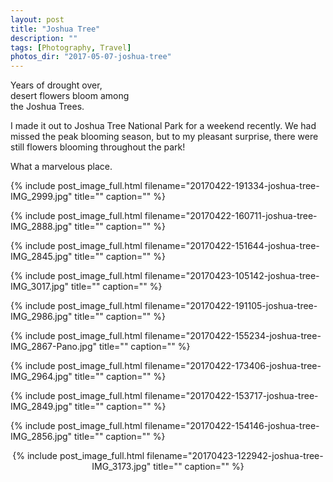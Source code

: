 ```yaml
---
layout: post
title: "Joshua Tree"
description: ""
tags: [Photography, Travel]
photos_dir: "2017-05-07-joshua-tree"
---
```


>
Years of drought over,<br/>
desert flowers bloom among <br/>
the Joshua Trees.

I made it out to Joshua Tree National Park for a weekend recently.
We had missed the peak blooming season, but to my pleasant surprise,
there were still flowers blooming throughout the park!

What a marvelous place.





{% include post_image_full.html
   filename="20170422-191334-joshua-tree-IMG_2999.jpg"
   title=""
   caption="" %}

{% include post_image_full.html
   filename="20170422-160711-joshua-tree-IMG_2888.jpg"
   title=""
   caption="" %}


<!--more-->


{% include post_image_full.html
   filename="20170422-151644-joshua-tree-IMG_2845.jpg"
   title=""
   caption="" %}

{% include post_image_full.html
   filename="20170423-105142-joshua-tree-IMG_3017.jpg"
   title=""
   caption="" %}

{% include post_image_full.html
   filename="20170422-191105-joshua-tree-IMG_2986.jpg"
   title=""
   caption="" %}

{% include post_image_full.html
   filename="20170422-155234-joshua-tree-IMG_2867-Pano.jpg"
   title=""
   caption="" %}

{% include post_image_full.html
   filename="20170422-173406-joshua-tree-IMG_2964.jpg"
   title=""
   caption="" %}

{% include post_image_full.html
   filename="20170422-153717-joshua-tree-IMG_2849.jpg"
   title=""
   caption="" %}

{% include post_image_full.html
   filename="20170422-154146-joshua-tree-IMG_2856.jpg"
   title=""
   caption="" %}

<center>
{% include post_image_full.html
   filename="20170423-122942-joshua-tree-IMG_3173.jpg"
   title=""
   caption="" %}
</center>
